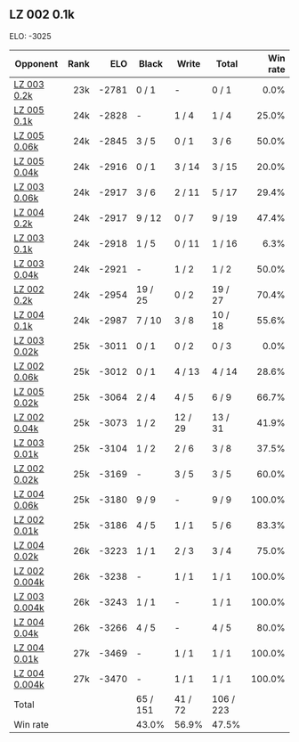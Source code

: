 ## LZ 002 0.1k ##

ELO: -3025

Opponent | Rank | ELO | Black | Write | Total | Win rate
---------|-----:|----:|-------|-------|-------|-------:
[LZ 003 0.2k](LZ%20003%200.2k.md) | 23k | -2781 | 0 / 1 | - | 0 / 1 | 0.0%
[LZ 005 0.1k](LZ%20005%200.1k.md) | 24k | -2828 | - | 1 / 4 | 1 / 4 | 25.0%
[LZ 005 0.06k](LZ%20005%200.06k.md) | 24k | -2845 | 3 / 5 | 0 / 1 | 3 / 6 | 50.0%
[LZ 005 0.04k](LZ%20005%200.04k.md) | 24k | -2916 | 0 / 1 | 3 / 14 | 3 / 15 | 20.0%
[LZ 003 0.06k](LZ%20003%200.06k.md) | 24k | -2917 | 3 / 6 | 2 / 11 | 5 / 17 | 29.4%
[LZ 004 0.2k](LZ%20004%200.2k.md) | 24k | -2917 | 9 / 12 | 0 / 7 | 9 / 19 | 47.4%
[LZ 003 0.1k](LZ%20003%200.1k.md) | 24k | -2918 | 1 / 5 | 0 / 11 | 1 / 16 | 6.3%
[LZ 003 0.04k](LZ%20003%200.04k.md) | 24k | -2921 | - | 1 / 2 | 1 / 2 | 50.0%
[LZ 002 0.2k](LZ%20002%200.2k.md) | 24k | -2954 | 19 / 25 | 0 / 2 | 19 / 27 | 70.4%
[LZ 004 0.1k](LZ%20004%200.1k.md) | 24k | -2987 | 7 / 10 | 3 / 8 | 10 / 18 | 55.6%
[LZ 003 0.02k](LZ%20003%200.02k.md) | 25k | -3011 | 0 / 1 | 0 / 2 | 0 / 3 | 0.0%
[LZ 002 0.06k](LZ%20002%200.06k.md) | 25k | -3012 | 0 / 1 | 4 / 13 | 4 / 14 | 28.6%
[LZ 005 0.02k](LZ%20005%200.02k.md) | 25k | -3064 | 2 / 4 | 4 / 5 | 6 / 9 | 66.7%
[LZ 002 0.04k](LZ%20002%200.04k.md) | 25k | -3073 | 1 / 2 | 12 / 29 | 13 / 31 | 41.9%
[LZ 003 0.01k](LZ%20003%200.01k.md) | 25k | -3104 | 1 / 2 | 2 / 6 | 3 / 8 | 37.5%
[LZ 002 0.02k](LZ%20002%200.02k.md) | 25k | -3169 | - | 3 / 5 | 3 / 5 | 60.0%
[LZ 004 0.06k](LZ%20004%200.06k.md) | 25k | -3180 | 9 / 9 | - | 9 / 9 | 100.0%
[LZ 002 0.01k](LZ%20002%200.01k.md) | 25k | -3186 | 4 / 5 | 1 / 1 | 5 / 6 | 83.3%
[LZ 004 0.02k](LZ%20004%200.02k.md) | 26k | -3223 | 1 / 1 | 2 / 3 | 3 / 4 | 75.0%
[LZ 002 0.004k](LZ%20002%200.004k.md) | 26k | -3238 | - | 1 / 1 | 1 / 1 | 100.0%
[LZ 003 0.004k](LZ%20003%200.004k.md) | 26k | -3243 | 1 / 1 | - | 1 / 1 | 100.0%
[LZ 004 0.04k](LZ%20004%200.04k.md) | 26k | -3266 | 4 / 5 | - | 4 / 5 | 80.0%
[LZ 004 0.01k](LZ%20004%200.01k.md) | 27k | -3469 | - | 1 / 1 | 1 / 1 | 100.0%
[LZ 004 0.004k](LZ%20004%200.004k.md) | 27k | -3470 | - | 1 / 1 | 1 / 1 | 100.0%
Total | | | 65 / 151 | 41 / 72 | 106 / 223 | 
Win rate| | | 43.0% | 56.9% | 47.5% | 
